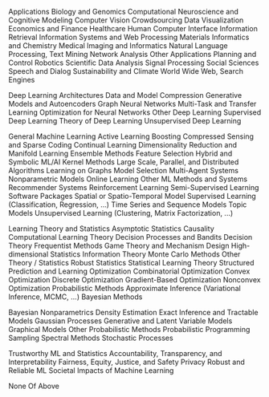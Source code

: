 Applications
  Biology and Genomics
  Computational Neuroscience and Cognitive Modeling
  Computer Vision
  Crowdsourcing
  Data Visualization
  Economics and Finance
  Healthcare
  Human Computer Interface
  Information Retrieval
  Information Systems and Web Processing
  Materials Informatics and Chemistry
  Medical Imaging and Informatics
  Natural Language Processing, Text Mining
  Network Analysis
  Other Applications
  Planning and Control
  Robotics
  Scientific Data Analysis
  Signal Processing
  Social Sciences
  Speech and Dialog
  Sustainability and Climate
  World Wide Web, Search Engines

Deep Learning
  Architectures
  Data and Model Compression
  Generative Models and Autoencoders
  Graph Neural Networks
  Multi-Task and Transfer Learning
  Optimization for Neural Networks
  Other Deep Learning
  Supervised Deep Learning
  Theory of Deep Learning
  Unsupervised Deep Learning

General Machine Learning
  Active Learning
  Boosting
  Compressed Sensing and Sparse Coding
  Continual Learning
  Dimensionality Reduction and Manifold Learning
  Ensemble Methods
  Feature Selection
  Hybrid and Symbolic ML/AI
  Kernel Methods
  Large Scale, Parallel, and Distributed Algorithms
  Learning on Graphs
  Model Selection
  Multi-Agent Systems
  Nonparametric Models
  Online Learning
  Other ML Methods and Systems
  Recommender Systems
  Reinforcement Learning
  Semi-Supervised Learning
  Software Packages
  Spatial or Spatio-Temporal Model
  Supervised Learning (Classification, Regression, ...)
  Time Series and Sequence Models
  Topic Models
  Unsupervised Learning (Clustering, Matrix Factorization, ...)

Learning Theory and Statistics
	Asymptotic Statistics
	Causality
	Computational Learning Theory
	Decision Processes and Bandits
	Decision Theory
	Frequentist Methods
	Game Theory and Mechanism Design
	High-dimensional Statistics
	Information Theory
	Monte Carlo Methods
	Other Theory / Statistics
	Robust Statistics
	Statistical Learning Theory
	Structured Prediction and Learning
	Optimization
	Combinatorial Optimization
	Convex Optimization
	Discrete Optimization
	Gradient-Based Optimization
	Nonconvex Optimization
	Probabilistic Methods
	Approximate Inference (Variational Inference, MCMC, ...)
	Bayesian Methods

Bayesian Nonparametrics
	Density Estimation
	Exact Inference and Tractable Models
	Gaussian Processes
	Generative and Latent Variable Models
	Graphical Models
	Other Probabilistic Methods
	Probabilistic Programming
	Sampling
	Spectral Methods
	Stochastic Processes

Trustworthy ML and Statistics
	Accountability, Transparency, and Interpretability
	Fairness, Equity, Justice, and Safety
	Privacy
	Robust and Reliable ML
	Societal Impacts of Machine Learning

None Of Above
